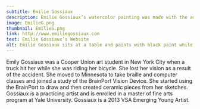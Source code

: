 ```yaml
---
subtitle: Emilie Gossiaux
description: Emilie Gossiaux’s watercolor painting was made with the assistance of the BrainPort Vision Device.
image: EmilieG.png
thumbnail: EmilieG.png
link: http://www.emiliegossiaux.com
text: Emilie Gossiaux’s Website
alt: Emilie Gossiaux sits at a table and paints with black paint while wearing the Brainport Visions Device.
---
```

Emily Gossiaux was a Cooper Union art student in New York City when a truck hit her while she was riding her bicycle. She lost her vision as a result of the accident. She moved to Minnesota to take braille and computer classes and joined a study of the BrainPort Vision Device. She started using the BrainPort to draw and then created ceramic pieces from her sketches. Gossiaux is a practicing artist and is enrolled in a master of fine arts program at Yale University. Gossiaux is a 2013 VSA Emerging Young Artist.
